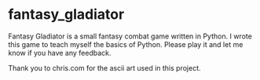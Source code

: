 # fantasy_gladiator
Fantasy Gladiator is a small fantasy combat game written in Python.  I wrote this game to teach myself the basics of Python.  Please play it and let me know if you have any feedback.

Thank you to chris.com for the ascii art used in this project.
